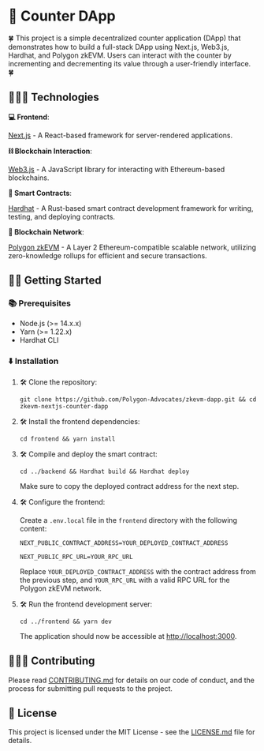 # 📱 Counter DApp

🍀 This project is a simple decentralized counter application (DApp) that demonstrates how to build a full-stack DApp using Next.js, Web3.js, Hardhat, and Polygon zkEVM. Users can interact with the counter by incrementing and decrementing its value through a user-friendly interface. 🍀

## 👩🏻‍🔧 Technologies

**💻 Frontend**: 

[Next.js](https://nextjs.org/docs) - A React-based framework for server-rendered applications.

**⛓️ Blockchain Interaction**: 

[Web3.js](https://web3js.readthedocs.io/en/v1.10.0/) - A JavaScript library for interacting with Ethereum-based blockchains.

**📜 Smart Contracts**: 

[Hardhat](https://book.getHardhat.sh/) - A Rust-based smart contract development framework for writing, testing, and deploying contracts.

**💜 Blockchain Network**:

[Polygon zkEVM](https://zkevm.polygon.technology/) - A Layer 2 Ethereum-compatible scalable network, utilizing zero-knowledge rollups for efficient and secure transactions.

## 🧑‍💻 Getting Started

### 📚 Prerequisites

- Node.js (>= 14.x.x)
- Yarn (>= 1.22.x)
- Hardhat CLI

### ⬇️ Installation

1. 🛠️ Clone the repository:

   ```
   git clone https://github.com/Polygon-Advocates/zkevm-dapp.git && cd zkevm-nextjs-counter-dapp
   ```
   

2. 🛠️ Install the frontend dependencies:

   ```
   cd frontend && yarn install
   ```


3. 🛠️ Compile and deploy the smart contract:

   ```
   cd ../backend && Hardhat build && Hardhat deploy
   ```

   Make sure to copy the deployed contract address for the next step.
   

4. 🛠️ Configure the frontend:

   Create a `.env.local` file in the `frontend` directory with the following content:

   ```
   NEXT_PUBLIC_CONTRACT_ADDRESS=YOUR_DEPLOYED_CONTRACT_ADDRESS
   
   NEXT_PUBLIC_RPC_URL=YOUR_RPC_URL
   ```

   Replace `YOUR_DEPLOYED_CONTRACT_ADDRESS` with the contract address from the previous step, and `YOUR_RPC_URL` with a valid RPC URL for the Polygon zkEVM network.
   

5. 🛠️ Run the frontend development server:

   ```
   cd ../frontend && yarn dev
   ```

   The application should now be accessible at [http://localhost:3000](http://localhost:3000).

## 👩🏻‍🔧 Contributing

Please read [CONTRIBUTING.md](CONTRIBUTING.md) for details on our code of conduct, and the process for submitting pull requests to the project.

## 🪪 License

This project is licensed under the MIT License - see the [LICENSE.md](LICENSE.md) file for details.